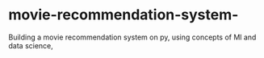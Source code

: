 # movie-recommendation-system-
Building a movie recommendation system on py, using concepts of Ml and data science, 
